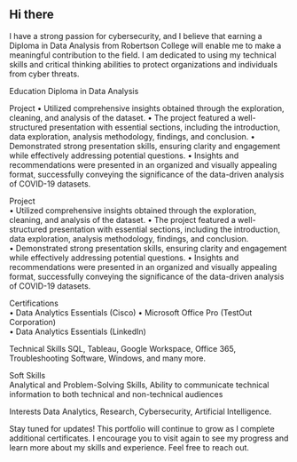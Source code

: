 ## Hi there 

I have a strong passion for cybersecurity, and I believe that earning a Diploma in Data Analysis from Robertson College will enable me to make a meaningful contribution to the field. I am dedicated to using my technical skills and critical thinking abilities to protect     organizations and individuals from cyber threats.

Education
        Diploma in Data Analysis

Project
        • Utilized comprehensive insights obtained through the exploration, cleaning, and analysis of the dataset. 
        • The project featured a well-structured presentation with essential sections, including the introduction, data exploration, analysis methodology, findings, and conclusion. 
        • Demonstrated strong presentation skills, ensuring clarity and engagement while effectively addressing potential questions. 
        • Insights and recommendations were presented in an organized and visually appealing format, successfully conveying the significance of the data-driven analysis of COVID-19 datasets.

Project        
        • Utilized comprehensive insights obtained through the exploration, cleaning, and analysis of the dataset. 
        • The project featured a well-structured presentation with essential sections, including the introduction, data exploration, analysis methodology, findings, and conclusion.        
        • Demonstrated strong presentation skills, ensuring clarity and engagement while effectively addressing potential questions. 
        • Insights and recommendations were presented in an organized and visually appealing format, successfully conveying the significance of the data-driven analysis of COVID-19 datasets. 

Certifications        
        • Data Analytics Essentials (Cisco) 
        • Microsoft Office Pro (TestOut Corporation)        
        • Data Analytics Essentials (LinkedIn) 

Technical Skills
        SQL, Tableau, Google Workspace, Office 365, Troubleshooting Software, Windows, and many more.
    
Soft Skills        
        Analytical and Problem-Solving Skills, Ability to communicate technical information to both technical and non-technical audiences

Interests
        Data Analytics, Research, Cybersecurity, Artificial Intelligence.

Stay tuned for updates!
This portfolio will continue to grow as I complete additional certificates. I encourage you to visit again to see my progress and learn more about my skills and experience. Feel free to reach out.
